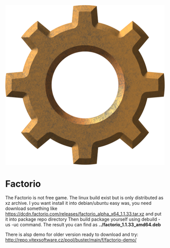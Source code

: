 ![icon](factorio.svg?raw=true)

Factorio
========

The Factorio is not free game.  The linux build exist but is only distributed as xz archive. I you want install it into debian/ubuntu easy was, you need download  something like https://dcdn.factorio.com/releases/factorio_alpha_x64_1.1.33.tar.xz and put it into package repo directory 
Then build package yourself using debuild -us -uc command. The result you can find as **../factorio_1.1.33_amd64.deb**

There is alsp demo for older version ready to download and try: http://repo.vitexsoftware.cz/pool/buster/main/f/factorio-demo/

